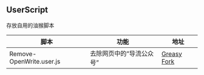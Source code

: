 ## UserScript

存放自用的油猴脚本

| 脚本                     | 功能                     | 地址                                                 |
| ------------------------ | ------------------------ | ---------------------------------------------------- |
| Remove-OpenWrite.user.js | 去除网页中的“导流公众号” | [Greasy Fork](https://greasyfork.org/scripts/492039) |


